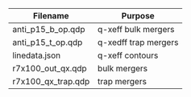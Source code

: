  Filename |    Purpose       |
 ---------|------------------|
 anti_p15_b_op.qdp | q-xeff bulk mergers|
 anti_p15_t_op.qdp | q-xedff trap mergers |
 linedata.json     | q-xeff contours |
 r7x100_out_qx.qdp | bulk mergers |
 r7x100_qx_trap.qdp| trap mergers |
